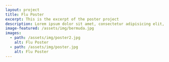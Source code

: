 ```yaml
---
layout: project
title: Flu Poster
excerpt: This is the excerpt of the poster project
description: Lorem ipsum dolor sit amet, consectetur adipisicing elit, sed do eiusmod tempor incididunt ut labore et dolore magna aliqua. Ut enim ad minim veniam, quis nostrud exercitation ullamco laboris nisi ut aliquip ex ea commodo consequat. Duis aute irure dolor in reprehenderit in voluptate velit esse cillum dolore eu fugiat nulla pariatur. Excepteur sint occaecat cupidatat non proident, sunt in culpa qui officia deserunt mollit anim id est laborum.
image-featured: /assets/img/bermuda.jpg
images:
  - path: /assets/img/poster2.jpg
    alt: Flu Poster
  - path: /assets/img/poster.jpg
    alt: Flu Poster
---
```

